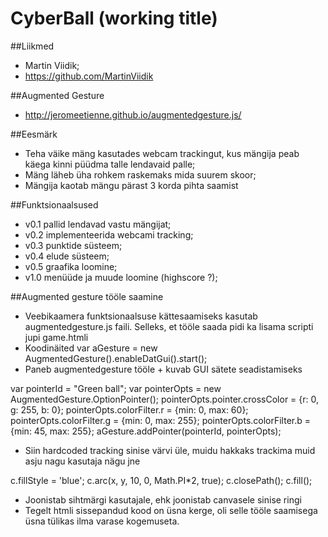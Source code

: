 # CyberBall (working title)

##Liikmed
  * Martin Viidik;
  * https://github.com/MartinViidik

##Augmented Gesture
  * http://jeromeetienne.github.io/augmentedgesture.js/

##Eesmärk
  * Teha väike mäng kasutades webcam trackingut, kus mängija peab käega kinni püüdma talle lendavaid palle;
  * Mäng läheb üha rohkem raskemaks mida suurem skoor;
  * Mängija kaotab mängu pärast 3 korda pihta saamist

##Funktsionaalsused
  * v0.1 pallid lendavad vastu mängijat;
  * v0.2 implementeerida webcami tracking;
  * v0.3 punktide süsteem;
  * v0.4 elude süsteem;
  * v0.5 graafika loomine;
  * v1.0 menüüde ja muude loomine (highscore ?);

##Augmented gesture tööle saamine
  * Veebikaamera funktsionaalsuse kättesaamiseks kasutab augmentedgesture.js faili. Selleks, et tööle saada pidi ka lisama scripti jupi game.htmli
  * Koodinäited
  var aGesture	= new AugmentedGesture().enableDatGui().start();
  * Paneb augmentedgesture tööle + kuvab GUI sätete seadistamiseks

  var pointerId	= "Green ball";
  var pointerOpts	= new AugmentedGesture.OptionPointer();
  pointerOpts.pointer.crossColor	= {r:    0, g: 255, b:   0};
  pointerOpts.colorFilter.r	= {min:   0, max: 60};
  pointerOpts.colorFilter.g	= {min: 0, max: 255};
  pointerOpts.colorFilter.b	= {min: 45, max: 255};
  aGesture.addPointer(pointerId, pointerOpts);
  * Siin hardcoded tracking sinise värvi üle, muidu hakkaks trackima muid asju nagu kasutaja nägu jne

  c.fillStyle = 'blue';
  c.arc(x, y, 10, 0, Math.PI*2, true);
  c.closePath();
  c.fill();
  * Joonistab sihtmärgi kasutajale, ehk joonistab canvasele sinise ringi
  * Tegelt htmli sissepandud kood on üsna kerge, oli selle tööle saamisega üsna tülikas ilma varase kogemuseta. 

